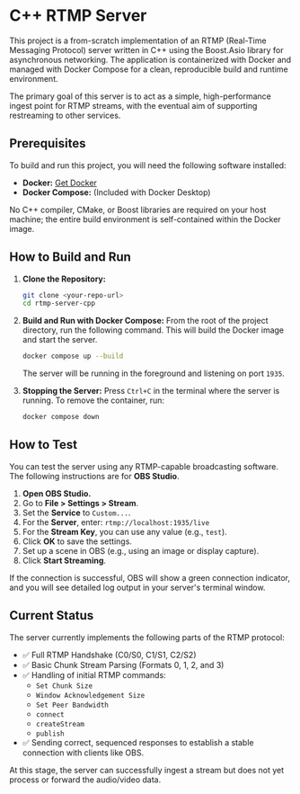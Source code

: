 # C++ RTMP Server

This project is a from-scratch implementation of an RTMP (Real-Time Messaging Protocol) server written in C++ using the Boost.Asio library for asynchronous networking. The application is containerized with Docker and managed with Docker Compose for a clean, reproducible build and runtime environment.

The primary goal of this server is to act as a simple, high-performance ingest point for RTMP streams, with the eventual aim of supporting restreaming to other services.

## Prerequisites

To build and run this project, you will need the following software installed:

  * **Docker:** [Get Docker](https://docs.docker.com/get-docker/)
  * **Docker Compose:** (Included with Docker Desktop)

No C++ compiler, CMake, or Boost libraries are required on your host machine; the entire build environment is self-contained within the Docker image.

## How to Build and Run

1.  **Clone the Repository:**

    ```bash
    git clone <your-repo-url>
    cd rtmp-server-cpp
    ```

2.  **Build and Run with Docker Compose:**
    From the root of the project directory, run the following command. This will build the Docker image and start the server.

    ```bash
    docker compose up --build
    ```

    The server will be running in the foreground and listening on port `1935`.

3.  **Stopping the Server:**
    Press `Ctrl+C` in the terminal where the server is running. To remove the container, run:

    ```bash
    docker compose down
    ```

## How to Test

You can test the server using any RTMP-capable broadcasting software. The following instructions are for **OBS Studio**.

1.  **Open OBS Studio.**
2.  Go to **File \> Settings \> Stream**.
3.  Set the **Service** to `Custom...`.
4.  For the **Server**, enter: `rtmp://localhost:1935/live`
5.  For the **Stream Key**, you can use any value (e.g., `test`).
6.  Click **OK** to save the settings.
7.  Set up a scene in OBS (e.g., using an image or display capture).
8.  Click **Start Streaming**.

If the connection is successful, OBS will show a green connection indicator, and you will see detailed log output in your server's terminal window.

## Current Status

The server currently implements the following parts of the RTMP protocol:

  * ✅ Full RTMP Handshake (C0/S0, C1/S1, C2/S2)
  * ✅ Basic Chunk Stream Parsing (Formats 0, 1, 2, and 3)
  * ✅ Handling of initial RTMP commands:
      * `Set Chunk Size`
      * `Window Acknowledgement Size`
      * `Set Peer Bandwidth`
      * `connect`
      * `createStream`
      * `publish`
  * ✅ Sending correct, sequenced responses to establish a stable connection with clients like OBS.

At this stage, the server can successfully ingest a stream but does not yet process or forward the audio/video data.